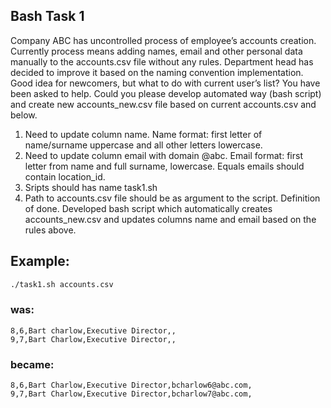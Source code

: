 ## Bash Task 1

Company ABC has uncontrolled process of employee’s accounts creation. Currently process means
adding names, email and other personal data manually to the accounts.csv file without any rules.
Department head has decided to improve it based on the naming convention implementation. Good
idea for newcomers, but what to do with current user’s list? You have been asked to help. Could you please
develop automated way (bash script) and create new accounts_new.csv file based on current
accounts.csv and below.
1) Need to update column name.
Name format: first letter of name/surname uppercase and all other letters lowercase.
2) Need to update column email with domain @abc.
Email format: first letter from name and full surname, lowercase.
Equals emails should contain location_id.
3) Sripts should has name task1.sh
4) Path to accounts.csv file should be as argument to the script.
Definition of done.
Developed bash script which automatically creates accounts_new.csv and updates columns name and
email based on the rules above.

## Example:
```bash
./task1.sh accounts.csv
```
### was:
```csv
8,6,Bart charlow,Executive Director,,
9,7,Bart Charlow,Executive Director,,
```
### became:
```csv
8,6,Bart Charlow,Executive Director,bcharlow6@abc.com,
9,7,Bart Charlow,Executive Director,bcharlow7@abc.com,
```